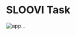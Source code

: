 # SLOOVI Task

<img src="https://res.cloudinary.com/chuksmbanaso/image/upload/v1655415263/media/Screenshot_209_uzn9ac.png" title="app" alt="app">...
